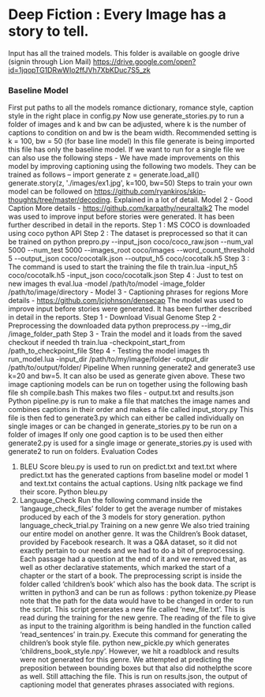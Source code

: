 # Deep Fiction : Every Image has a story to tell.
Input has all the trained models. This folder is available on google drive (signin through Lion Mail)
https://drive.google.com/open?id=1jqopTG1DRwWIo2ffJVh7XbKDuc7S5_zk

### Baseline Model
First put paths to all the models romance dictionary, romance style, caption style in the right place in config.py 
Now use generate_stories.py to run a folder of images and k and bw can be adjusted, where k is the number of captions to condition on and bw is the beam width.
Recommended setting is k = 100, bw = 50 (for base line model)
In this file generate is being imported this file has only the baseline model. If we want to run for a single file we can also use the following steps - 
We have made improvements on this model by improving captioning using the following two models. They can be trained as follows – 
import generate 
z = generate.load_all() 
generate.story(z, './images/ex1.jpg', k=100, bw=50)
Steps to train your own model can be followed on https://github.com/ryankiros/skip-thoughts/tree/master/decoding. 
Explained in a lot of detail.
Model 2 - Good Caption 
More details - https://github.com/karpathy/neuraltalk2
The model was used to improve input before stories were generated. It has been further described in detail in the reports.
Step 1 : MS COCO is downloaded using coco python API 
Step 2 : The dataset is preprocessed so that it can be trained on 
python prepro.py --input_json coco/coco_raw.json --num_val 5000 --num_test 5000 --images_root coco/images --word_count_threshold 5 --output_json coco/cocotalk.json --output_h5 coco/cocotalk.h5
Step 3 : The command is used to start the training the file
th train.lua -input_h5 coco/cocotalk.h5 -input_json coco/cocotalk.json
Step 4 : Just to test on new images
th eval.lua -model /path/to/model -image_folder /path/to/image/directory - 
Model  3 -  Captioning phrases for regions 
More details - https://github.com/jcjohnson/densecap
The model was used to improve input before stories were generated. It has been further described in detail in the reports.
Step 1 -  Download Visual Genome 
Step 2  - Preprocessing the downloaded data
python preprocess.py --img_dir /image_folder_path
Step 3 - Train the model and it loads from the saved checkout if needed
th train.lua -checkpoint_start_from /path_to_checkpoint_file
Step 4 - Testing the model images
th run_model.lua -input_dir /path/to/my/image/folder -output_dir /path/to/output/folder/
Pipeline
When running generate2 and generate3 use k=20 and bw=5. It can also be used as generate given above.
These two image captioning models can be run on together using the following bash file
sh compile.bash 
This makes two files - output.txt and results.json 
Python pipeline.py is run to make a file that matches the image names and combines captions in their order and makes a file called input_story.py 
This file is then fed to generate3.py which can either be called individually on single images or can be changed in generate_stories.py to be run on a folder of images 
If only one good caption is to be used then either generate2.py is used for a single image or generate_stories.py is used with generate2 to run on folders. 
Evaluation Codes
1. BLEU Score 
 bleu.py is used to run on predict.txt and text.txt where predict.txt has the generated captions from baseline model or model 1 and text.txt contains the actual captions. Using nltk package we find their score.
Python bleu.py 
2. Language_Check
Run the following command inside the ‘langauge_check_files’ folder to get the average number of mistakes produced by each of the 3 models for story generation. 
python language_check_trial.py
Training on a new genre
We also tried training our entire model on another genre. It was the Children’s Book dataset, provided by Facebook research. 
It was a Q&A dataset, so it did not exactly pertain to our needs and we had to do a bit of preprocessing. Each passage had a question at the end of it and we removed that, as well as other declarative statements, which marked the start of a chapter or the start of a book. 
The preprocessing script is inside the folder called ‘children’s book’ which also has the book data. The script is written in python3 and can be run as follows :
python tokenize.py
Please note that the path for the data would have to be changed in order to run the script. 
This script generates a new file called ‘new_file.txt’. This is read during the training for the new genre. The reading of the file to give as input to the training algorithm is being handled in the function called ‘read_sentences’ in train.py. 
Execute this command for generating the children’s book style file. 
python new_pickle.py  which generates ‘childrens_book_style.npy’.
However, we hit a roadblock and results were not generated for this genre.
We attempted at predicting the preposition between bounding boxes but that also did nothelpthe score as well. Still attaching the file. This is run on results.json, the output of captioning model that generates phrases associated with regions. 
